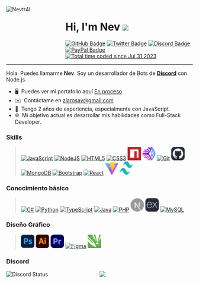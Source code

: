 <img width="150" height="150" align="left" style="float: left; margin: 0 10px 0 0;" alt="Nevtr4l" src="https://avatars.githubusercontent.com/u/105143034?v=4">

# Hi, I'm Nev ![](https://user-images.githubusercontent.com/18350557/176309783-0785949b-9127-417c-8b55-ab5a4333674e.gif)

<div>
  <a href="https://github.com/zlarosav"><img src="https://img.shields.io/badge/-Github-000000?style=flat-square&labelColor=000000&logo=Github&logoColor=white&link=https://github.com/zlarosav" alt="GitHub Badge"/></a>
  <a href="https://twitter.com/zlarosav"><img src="https://img.shields.io/badge/-Twitter-000000?style=flat-square&labelColor=000000&logo=twitter&logoColor=1da1f2&link=https://twitter.com/zlarosav" alt="Twitter Badge"/></a>
  <a href="https://discord.com/users/778005721148686386"><img src="https://img.shields.io/badge/-Discord-000000?style=flat-square&labelColor=000000&logo=discord&logoColor=5568f2&link=https://discord.com/users/778005721148686386" alt="Discord Badge"/></a>
<a href="https://paypal.me/zlarosav"><img src="https://img.shields.io/badge/-PayPal-000000?style=flat-square&labelColor=000000&logo=paypal&logoColor=white&link=https://paypal.me/zlarosav" alt="PayPal Badge"/></a>
<a href="https://wakatime.com/@fae5538b-1de0-4b7d-b56c-73c358b7cd32"><img src="https://wakatime.com/badge/user/fae5538b-1de0-4b7d-b56c-73c358b7cd32.svg" alt="Total time coded since Jul 31 2023" /></a>
</div>

---

Hola. Puedes llamarme **Nev**. Soy un desarrollador de Bots de **[Discord](https://discord.com/)** con Node.js.

* 🖥️  Puedes ver mi portafolio aquí [En proceso](http://github.com/zlarosav)
* ✉️  Contáctame en [zlarosav@gmail.com](mailto:zlarosav@gmail.com)
* 🧠  Tengo 2 años de experiencia, especialmente con JavaScript.
* 🌐  Mi objetivo actual es desarrollar mis habilidades como Full-Stack Developer.
 
### Skills

> <a href="https://developer.mozilla.org/en-US/docs/Web/JavaScript" target="_blank" rel="noreferrer"><img src="https://raw.githubusercontent.com/danielcranney/readme-generator/main/public/icons/skills/javascript-colored.svg" width="36" height="36" alt="JavaScript" /></a>
<a href="https://nodejs.org/en/" target="_blank" rel="noreferrer"><img src="https://raw.githubusercontent.com/danielcranney/readme-generator/main/public/icons/skills/nodejs-colored.svg" width="36" height="36" alt="NodeJS" /></a>
<a href="https://developer.mozilla.org/en-US/docs/Glossary/HTML5" target="_blank" rel="noreferrer"><img src="https://raw.githubusercontent.com/danielcranney/readme-generator/main/public/icons/skills/html5-colored.svg" width="36" height="36" alt="HTML5" /></a>
<a href="https://www.w3.org/TR/CSS/#css" target="_blank" rel="noreferrer"><img src="https://raw.githubusercontent.com/danielcranney/readme-generator/main/public/icons/skills/css3-colored.svg" width="36" height="36" alt="CSS3" /></a>
<a href="https://www.npmjs.com/" target="_blank" rel="noreferrer"><img src="https://github.com/zlarosav/zlarosav/blob/main/Images/npm.svg" width="36" height="36" alt="Npm" /></a>
<a href="https://pm2.keymetrics.io/" target="_blank" rel="noreferrer"><img src="https://github.com/zlarosav/zlarosav/blob/main/Images/pm2.svg" width="36" height="36" alt="Pm2" /></a>
<a href="https://git-scm.com/" target="_blank" rel="noreferrer"><img src="https://raw.githubusercontent.com/danielcranney/readme-generator/main/public/icons/skills/git-colored.svg" width="36" height="36" alt="Git" /></a>
<a href="https://github.com/" target="_blank" rel="noreferrer"><img src="https://github.com/zlarosav/zlarosav/blob/main/Images/github.svg" width="36" height="36" alt="GitHub" /></a>
<a href="https://www.mongodb.com/" target="_blank" rel="noreferrer"><img src="https://raw.githubusercontent.com/danielcranney/readme-generator/main/public/icons/skills/mongodb-colored.svg" width="36" height="36" alt="MongoDB" /></a>
<a href="https://getbootstrap.com/" target="_blank" rel="noreferrer"><img src="https://raw.githubusercontent.com/danielcranney/readme-generator/main/public/icons/skills/bootstrap-colored.svg" width="36" height="36" alt="Bootstrap" /></a>
<a href="https://reactjs.org/" target="_blank" rel="noreferrer"><img src="https://raw.githubusercontent.com/danielcranney/readme-generator/main/public/icons/skills/react-colored.svg" width="36" height="36" alt="React" /></a>
<a href="https://vitejs.dev/" target="_blank" rel="noreferrer"><img src="https://github.com/zlarosav/zlarosav/blob/main/Images/vitejs.svg" width="36" height="36" alt="Vite" /></a>
<a href="https://tailwindcss.com/" target="_blank" rel="noreferrer"><img src="https://github.com/zlarosav/zlarosav/blob/main/Images/tailwindcss.svg" width="36" height="36" alt="Tailwind CSS" /></a>

### Conocimiento básico

> <a href="https://docs.microsoft.com/en-us/dotnet/csharp/" target="_blank" rel="noreferrer"><img src="https://raw.githubusercontent.com/danielcranney/readme-generator/main/public/icons/skills/csharp-colored.svg" width="36" height="36" alt="C#" /></a>
<a href="https://www.python.org/" target="_blank" rel="noreferrer"><img src="https://raw.githubusercontent.com/danielcranney/readme-generator/main/public/icons/skills/python-colored.svg" width="36" height="36" alt="Python" /></a>
<a href="https://www.typescriptlang.org/" target="_blank" rel="noreferrer"><img src="https://raw.githubusercontent.com/danielcranney/readme-generator/main/public/icons/skills/typescript-colored.svg" width="36" height="36" alt="TypeScript" /></a>
<a href="https://www.oracle.com/java/" target="_blank" rel="noreferrer"><img src="https://raw.githubusercontent.com/danielcranney/readme-generator/main/public/icons/skills/java-colored.svg" width="36" height="36" alt="Java" /></a>
<a href="https://www.php.net/" target="_blank" rel="noreferrer"><img src="https://raw.githubusercontent.com/danielcranney/readme-generator/main/public/icons/skills/php-colored.svg" width="36" height="36" alt="PHP" /></a>
<a href="https://nextjs.org/docs" target="_blank" rel="noreferrer"><img src="https://github.com/zlarosav/zlarosav/blob/main/Images/nextjs.svg" width="36" height="36" alt="NextJs" /></a>
<a href="https://expressjs.com/" target="_blank" rel="noreferrer"><img src="https://github.com/zlarosav/zlarosav/blob/main/Images/express.svg" width="36" height="36" alt="Express" /></a>
<a href="https://www.mysql.com/" target="_blank" rel="noreferrer"><img src="https://raw.githubusercontent.com/danielcranney/readme-generator/main/public/icons/skills/mysql-colored.svg" width="36" height="36" alt="MySQL" /></a>

### Diseño Gráfico

> <a href="https://www.adobe.com/uk/products/photoshop.html" target="_blank" rel="noreferrer"><img src="https://github.com/zlarosav/zlarosav/blob/main/Images/photoshop.svg" width="36" height="36" alt="Photoshop" /></a>
<a href="https://www.adobe.com/uk/products/illustrator.html" target="_blank" rel="noreferrer"><img src="https://github.com/zlarosav/zlarosav/blob/main/Images/illustrator.svg" width="36" height="36" alt="Illustrator" /></a>
<a href="https://www.adobe.com/uk/products/premiere.html" target="_blank" rel="noreferrer"><img src="https://github.com/zlarosav/zlarosav/blob/main/Images/premiere.svg" width="36" height="36" alt="Premiere Pro" /></a>
<a href="https://www.figma.com/" target="_blank" rel="noreferrer"><img src="https://raw.githubusercontent.com/danielcranney/readme-generator/main/public/icons/skills/figma-colored.svg" width="36" height="36" alt="Figma" /></a>
<a href="https://www.coreldraw.com/" target="_blank" rel="noreferrer"><img src="https://github.com/zlarosav/zlarosav/blob/main/Images/coreldraw.svg" width="36" height="36" alt="CorelDraw" /></a>

### Discord

<p align="center">
  <p align="left">
	  <a href="https://discord.com/users/778005721148686386" target="_blank">
	<img width="50%" align="left" alt="Discord Status" src="https://lanyard.cnrad.dev/api/778005721148686386?theme=dark&bg=1f1f1f&idleMessage=%22No%20me%20encuentro%20haciendo%20nada%20ahora%20mismo.%22&showDisplayName=true&borderRadius=5px">
</a>
  </p>
  <p align="right">
      <a href="https://discord.com/invite/YKjDPGTAzY" target="_blank">
  <img width="45%" align="left" src="https://cdn.discordapp.com/attachments/1125702005197897760/1127984445509607495/BANNER.jpg">
</a>
  </p>
</p>
